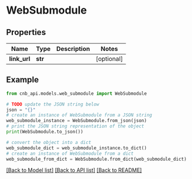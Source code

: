 # WebSubmodule


## Properties

Name | Type | Description | Notes
------------ | ------------- | ------------- | -------------
**link_url** | **str** |  | [optional] 

## Example

```python
from cnb_api.models.web_submodule import WebSubmodule

# TODO update the JSON string below
json = "{}"
# create an instance of WebSubmodule from a JSON string
web_submodule_instance = WebSubmodule.from_json(json)
# print the JSON string representation of the object
print(WebSubmodule.to_json())

# convert the object into a dict
web_submodule_dict = web_submodule_instance.to_dict()
# create an instance of WebSubmodule from a dict
web_submodule_from_dict = WebSubmodule.from_dict(web_submodule_dict)
```
[[Back to Model list]](../README.md#documentation-for-models) [[Back to API list]](../README.md#documentation-for-api-endpoints) [[Back to README]](../README.md)


